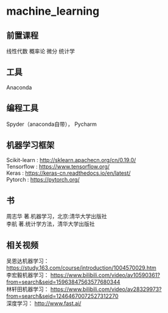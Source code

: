  machine_learning
 ================
## 前置课程
线性代数 概率论 微分 统计学 
## 工具
Anaconda
## 编程工具
Spyder（anaconda自带）， Pycharm
## 机器学习框架
Scikit-learn : http://sklearn.apachecn.org/cn/0.19.0/ <br>
Tensorflow : https://www.tensorflow.org/ <br>
Keras : https://keras-cn.readthedocs.io/en/latest/ <br>
Pytorch  : https://pytorch.org/
## 书
周志华 著.机器学习，北京:清华大学出版社<br>
李航 著.统计学方法，清华大学出版社
## 相关视频
吴恩达机器学习： https://study.163.com/course/introduction/1004570029.htm <br>
李宏毅机器学习： https://www.bilibili.com/video/av10590361?from=search&seid=15963847563577680344 <br>
林轩田机器学习： https://www.bilibili.com/video/av28329973?from=search&seid=12464670072527312270  <br>
深度学习： http://www.fast.ai/
